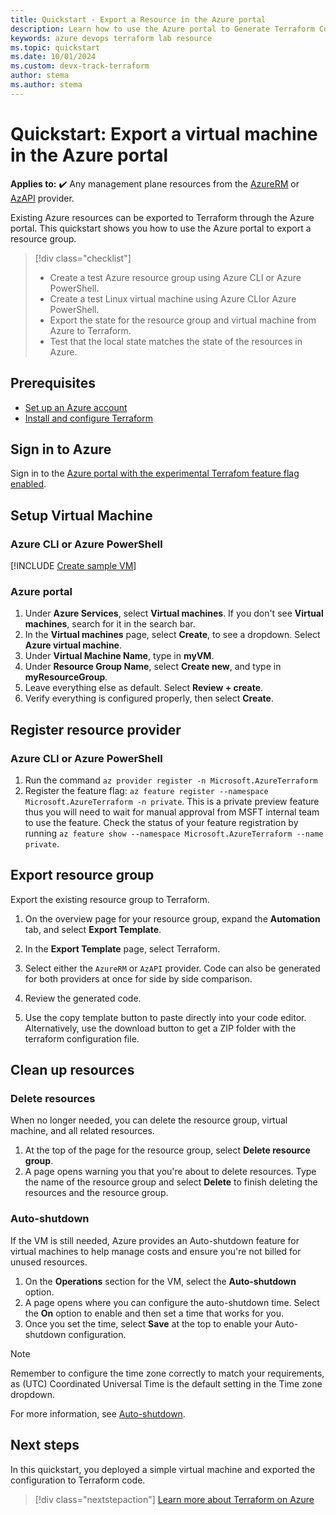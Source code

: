 ```yaml
---
title: Quickstart - Export a Resource in the Azure portal
description: Learn how to use the Azure portal to Generate Terraform Configurations
keywords: azure devops terraform lab resource
ms.topic: quickstart
ms.date: 10/01/2024
ms.custom: devx-track-terraform
author: stema
ms.author: stema
---
```


# Quickstart: Export a virtual machine in the Azure portal

**Applies to:** :heavy_check_mark: Any management plane resources from the [AzureRM](https://registry.terraform.io/providers/hashicorp/azurerm/latest/docs) or [AzAPI](/azure/templates/) provider.

Existing Azure resources can be exported to Terraform through the Azure portal. This quickstart shows you how to use the Azure portal to export a resource group.

> [!div class="checklist"]
> * Create a test Azure resource group using Azure CLI or Azure PowerShell.
> * Create a test Linux virtual machine using Azure CLIor Azure PowerShell.
> * Export the state for the resource group and virtual machine from Azure to Terraform.
> * Test that the local state matches the state of the resources in Azure.

## Prerequisites

- [Set up an Azure account](https://azure.microsoft.com/)
- [Install and configure Terraform](/azure/developer/terraform/quickstart-configure)

## Sign in to Azure

Sign in to the [Azure portal with the experimental Terrafom feature flag enabled](https://ms.portal.azure.com/?exp.terraformEnabled=true#home).

## Setup Virtual Machine

### Azure CLI or Azure PowerShell
[!INCLUDE [Create sample VM](../includes/create-vm.md)]

### Azure portal
1. Under **Azure Services**, select **Virtual machines**. If you don't see **Virtual machines**, search for it in the search bar.
1. In the **Virtual machines** page, select **Create**, to see a dropdown. Select **Azure virtual machine**.
1. Under **Virtual Machine Name**, type in **myVM**.
1. Under **Resource Group Name**, select **Create new**, and type in **myResourceGroup**.
1. Leave everything else as default. Select **Review + create**.
1. Verify everything is configured properly, then select **Create**.

## Register resource provider

### Azure CLI or Azure PowerShell
1. Run the command `az provider register -n Microsoft.AzureTerraform`
1. Register the feature flag: `az feature register --namespace Microsoft.AzureTerraform -n private`. This is a private preview feature thus you will need to wait for manual approval from MSFT internal team to use the feature. Check the status of your feature registration by running `az feature show --namespace Microsoft.AzureTerraform --name private`.

## Export resource group

Export the existing resource group to Terraform.

1. On the overview page for your resource group, expand the **Automation** tab, and select **Export Template**.

2. In the **Export Template** page, select Terraform.

3. Select either the `AzureRM` or `AzAPI` provider. Code can also be generated for both providers at once for side by side comparison.

4. Review the generated code.

5. Use the copy template button to paste directly into your code editor. Alternatively, use the download button to get a ZIP folder with the terraform configuration file.

## Clean up resources

### Delete resources
When no longer needed, you can delete the resource group, virtual machine, and all related resources.

1. At the top of the page for the resource group, select **Delete resource group**. 
1. A page opens warning you that you're about to delete resources. Type the name of the resource group and select **Delete** to finish deleting the resources and the resource group.

### Auto-shutdown
If the VM is still needed, Azure provides an Auto-shutdown feature for virtual machines to help manage costs and ensure you're not billed for unused resources.

1. On the **Operations** section for the VM, select the **Auto-shutdown** option.
1. A page opens where you can configure the auto-shutdown time. Select the **On** option to enable and then set a time that works for you.
1. Once you set the time, select **Save**  at the top to enable your Auto-shutdown configuration.

> [!NOTE]
> Remember to configure the time zone correctly to match your requirements, as (UTC) Coordinated Universal Time is the default setting in the Time zone dropdown.

For more information, see [Auto-shutdown](/azure/virtual-machines/auto-shutdown-vm).

## Next steps

In this quickstart, you deployed a simple virtual machine and exported the configuration to Terraform code.

> [!div class="nextstepaction"]
> [Learn more about Terraform on Azure](../overview.md)